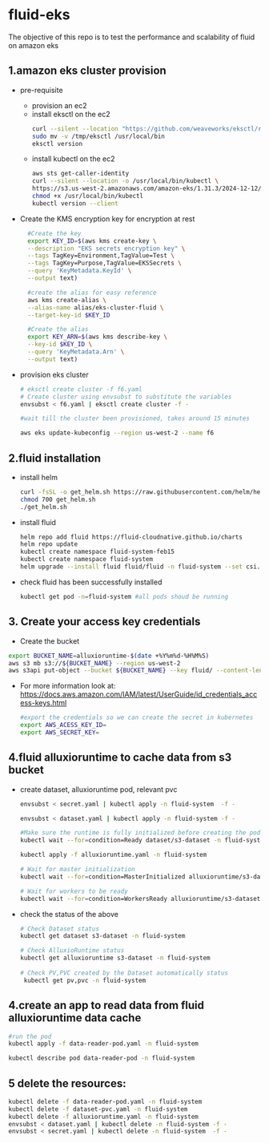 # fluid-eks
The objective of this repo is to test the performance and scalability of fluid on amazon eks

## 1.amazon eks cluster provision

- pre-requisite
  - provision an ec2
  - install eksctl on the ec2
    ```sh
    curl --silent --location "https://github.com/weaveworks/eksctl/releases/latest/download/eksctl_$(uname -s)_amd64.tar.gz" | tar xz -C /tmp
    sudo mv -v /tmp/eksctl /usr/local/bin
    eksctl version
    ```
  - install kubectl on the ec2
    ```sh
    aws sts get-caller-identity
    curl --silent --location -o /usr/local/bin/kubectl \
    https://s3.us-west-2.amazonaws.com/amazon-eks/1.31.3/2024-12-12/bin/linux/amd64/kubectl
    chmod +x /usr/local/bin/kubectl
    kubectl version --client
    ```
- Create the KMS encryption key for encryption at rest
  ```sh
    #Create the key
    export KEY_ID=$(aws kms create-key \
    --description "EKS secrets encryption key" \
    --tags TagKey=Environment,TagValue=Test \
    --tags TagKey=Purpose,TagValue=EKSSecrets \
    --query 'KeyMetadata.KeyId' \
    --output text)

    #create the alias for easy reference
    aws kms create-alias \
    --alias-name alias/eks-cluster-fluid \
    --target-key-id $KEY_ID

    #Create the alias
    export KEY_ARN=$(aws kms describe-key \
    --key-id $KEY_ID \
    --query 'KeyMetadata.Arn' \
    --output text)


  ```

- provision eks cluster
  ```sh
  # eksctl create cluster -f f6.yaml
  # Create cluster using envsubst to substitute the variables
  envsubst < f6.yaml | eksctl create cluster -f -

  #wait till the cluster been provisioned, takes around 15 minutes

  aws eks update-kubeconfig --region us-west-2 --name f6
  ```

## 2.fluid installation

-  install helm
   ```sh
   curl -fsSL -o get_helm.sh https://raw.githubusercontent.com/helm/helm/main/scripts/get-helm-3
   chmod 700 get_helm.sh
   ./get_helm.sh
   ```
-  install fluid
   ```sh
   helm repo add fluid https://fluid-cloudnative.github.io/charts
   helm repo update
   kubectl create namespace fluid-system-feb15
   kubectl create namespace fluid-system
   helm upgrade --install fluid fluid/fluid -n fluid-system --set csi.kubelet.kubeConfigFile="/var/lib/kubelet/kubeconfig" --set csi.kubelet.certDir="/etc/kubernetes/pki"
   ```

- check fluid has been successfully installed
  ```sh
  kubectl get pod -n=fluid-system #all pods shoud be running
  ```

## 3. Create your access key credentials
- Create the bucket
```sh
export BUCKET_NAME=alluxioruntime-$(date +%Y%m%d-%H%M%S)
aws s3 mb s3://${BUCKET_NAME} --region us-west-2
aws s3api put-object --bucket ${BUCKET_NAME} --key fluid/ --content-length 0

```

- For more information look at: https://docs.aws.amazon.com/IAM/latest/UserGuide/id_credentials_access-keys.html

  ```sh
  #export the credentials so we can create the secret in kubernetes
  export AWS_ACESS_KEY_ID=
  export AWS_SECRET_KEY=
  ```

## 4.fluid alluxioruntime to cache data from s3 bucket

- create dataset, alluxioruntime pod, relevant pvc 
  ```sh
  envsubst < secret.yaml | kubectl apply -n fluid-system  -f - 

  envsubst < dataset.yaml | kubectl apply -n fluid-system -f -

  #Make sure the runtime is fully initialized before creating the pod
  kubectl wait --for=condition=Ready dataset/s3-dataset -n fluid-system

  kubectl apply -f alluxioruntime.yaml -n fluid-system
  
  # Wait for master initialization
  kubectl wait --for=condition=MasterInitialized alluxioruntime/s3-dataset -n fluid-system --timeout=5m

  # Wait for workers to be ready
  kubectl wait --for=condition=WorkersReady alluxioruntime/s3-dataset -n fluid-system --timeout=5m

  ```

- check the status of the above
  ```sh
  # Check Dataset status
  kubectl get dataset s3-dataset -n fluid-system
  
  # Check AlluxioRuntime status
  kubectl get alluxioruntime s3-dataset -n fluid-system
    
  # Check PV,PVC created by the Dataset automatically status  
   kubectl get pv,pvc -n fluid-system
  ```

## 4.create an app to read data from fluid alluxioruntime data cache
```sh
#run the pod
kubectl apply -f data-reader-pod.yaml -n fluid-system

kubectl describe pod data-reader-pod -n fluid-system
```


## 5 delete the resources:
```sh
kubectl delete -f data-reader-pod.yaml -n fluid-system
kubectl delete -f dataset-pvc.yaml -n fluid-system
kubectl delete -f alluxioruntime.yaml -n fluid-system
envsubst < dataset.yaml | kubectl delete -n fluid-system -f -
envsubst < secret.yaml | kubectl delete -n fluid-system  -f - 
```
